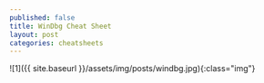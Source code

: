 ```yaml
---
published: false
title: WinDbg Cheat Sheet
layout: post
categories: cheatsheets
---
```

![1]({{ site.baseurl }}/assets/img/posts/windbg.jpg){:class="img"}